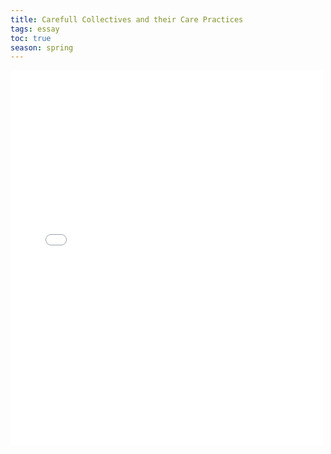 ```yaml
---
title: Carefull Collectives and their Care Practices
tags: essay
toc: true
season: spring
---
```


<iframe id="pdf-js-viewer" src="/web/viewer.html?file=%2FThesisfinal.pdf" title="webviewer" frameborder="0" width="500" height="600"></iframe>

